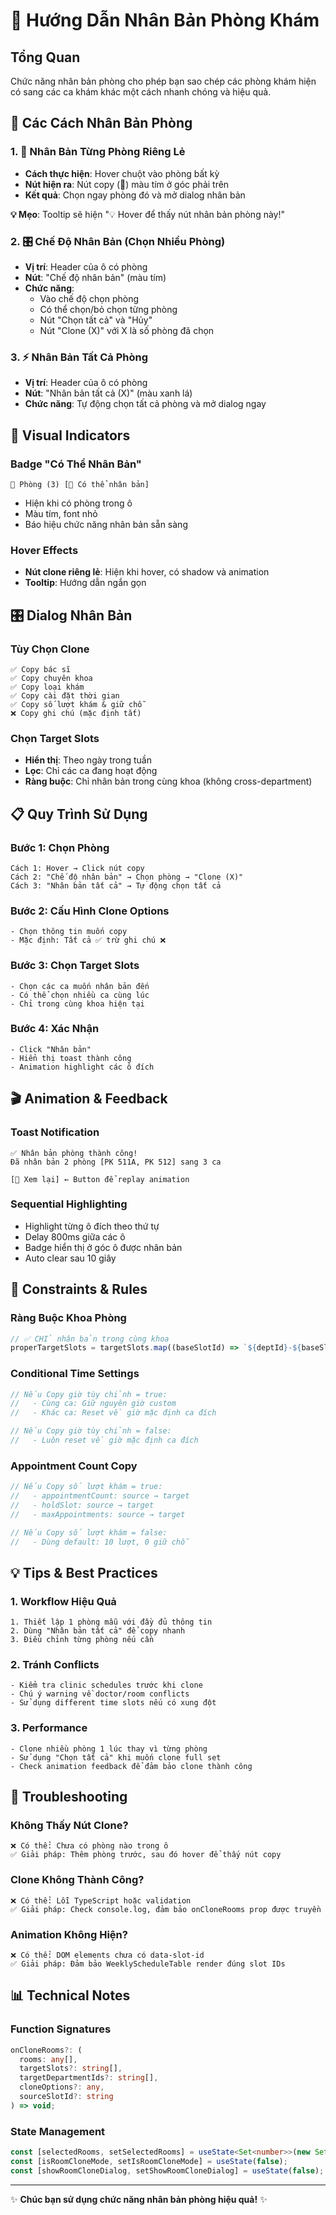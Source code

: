 # 🔁 Hướng Dẫn Nhân Bản Phòng Khám

## Tổng Quan

Chức năng nhân bản phòng cho phép bạn sao chép các phòng khám hiện có sang các ca khám khác một cách nhanh chóng và hiệu quả.

## 🎯 Các Cách Nhân Bản Phòng

### 1. 📍 Nhân Bản Từng Phòng Riêng Lẻ

- **Cách thực hiện**: Hover chuột vào phòng bất kỳ
- **Nút hiện ra**: Nút copy (🔁) màu tím ở góc phải trên
- **Kết quả**: Chọn ngay phòng đó và mở dialog nhân bản

**💡 Mẹo**: Tooltip sẽ hiện "💡 Hover để thấy nút nhân bản phòng này!"

### 2. 🎛️ Chế Độ Nhân Bản (Chọn Nhiều Phòng)

- **Vị trí**: Header của ô có phòng
- **Nút**: "Chế độ nhân bản" (màu tím)
- **Chức năng**:
  - Vào chế độ chọn phòng
  - Có thể chọn/bỏ chọn từng phòng
  - Nút "Chọn tất cả" và "Hủy"
  - Nút "Clone (X)" với X là số phòng đã chọn

### 3. ⚡ Nhân Bản Tất Cả Phòng

- **Vị trí**: Header của ô có phòng
- **Nút**: "Nhân bản tất cả (X)" (màu xanh lá)
- **Chức năng**: Tự động chọn tất cả phòng và mở dialog ngay

## 🎨 Visual Indicators

### Badge "Có Thể Nhân Bản"

```
🔵 Phòng (3) [🔁 Có thể nhân bản]
```

- Hiện khi có phòng trong ô
- Màu tím, font nhỏ
- Báo hiệu chức năng nhân bản sẵn sàng

### Hover Effects

- **Nút clone riêng lẻ**: Hiện khi hover, có shadow và animation
- **Tooltip**: Hướng dẫn ngắn gọn

## 🎛️ Dialog Nhân Bản

### Tùy Chọn Clone

```
✅ Copy bác sĩ
✅ Copy chuyên khoa
✅ Copy loại khám
✅ Copy cài đặt thời gian
✅ Copy số lượt khám & giữ chỗ
❌ Copy ghi chú (mặc định tắt)
```

### Chọn Target Slots

- **Hiển thị**: Theo ngày trong tuần
- **Lọc**: Chỉ các ca đang hoạt động
- **Ràng buộc**: Chỉ nhân bản trong cùng khoa (không cross-department)

## 📋 Quy Trình Sử Dụng

### Bước 1: Chọn Phòng

```
Cách 1: Hover → Click nút copy
Cách 2: "Chế độ nhân bản" → Chọn phòng → "Clone (X)"
Cách 3: "Nhân bản tất cả" → Tự động chọn tất cả
```

### Bước 2: Cấu Hình Clone Options

```
- Chọn thông tin muốn copy
- Mặc định: Tất cả ✅ trừ ghi chú ❌
```

### Bước 3: Chọn Target Slots

```
- Chọn các ca muốn nhân bản đến
- Có thể chọn nhiều ca cùng lúc
- Chỉ trong cùng khoa hiện tại
```

### Bước 4: Xác Nhận

```
- Click "Nhân bản"
- Hiển thị toast thành công
- Animation highlight các ô đích
```

## 🎬 Animation & Feedback

### Toast Notification

```
✅ Nhân bản phòng thành công!
Đã nhân bản 2 phòng [PK 511A, PK 512] sang 3 ca

[🎯 Xem lại] ← Button để replay animation
```

### Sequential Highlighting

- Highlight từng ô đích theo thứ tự
- Delay 800ms giữa các ô
- Badge hiển thị ở góc ô được nhân bản
- Auto clear sau 10 giây

## 🔧 Constraints & Rules

### Ràng Buộc Khoa Phòng

```javascript
// ✅ CHỈ nhân bản trong cùng khoa
properTargetSlots = targetSlots.map((baseSlotId) => `${deptId}-${baseSlotId}`);
```

### Conditional Time Settings

```javascript
// Nếu Copy giờ tùy chỉnh = true:
//   - Cùng ca: Giữ nguyên giờ custom
//   - Khác ca: Reset về giờ mặc định ca đích

// Nếu Copy giờ tùy chỉnh = false:
//   - Luôn reset về giờ mặc định ca đích
```

### Appointment Count Copy

```javascript
// Nếu Copy số lượt khám = true:
//   - appointmentCount: source → target
//   - holdSlot: source → target
//   - maxAppointments: source → target

// Nếu Copy số lượt khám = false:
//   - Dùng default: 10 lượt, 0 giữ chỗ
```

## 💡 Tips & Best Practices

### 1. Workflow Hiệu Quả

```
1. Thiết lập 1 phòng mẫu với đầy đủ thông tin
2. Dùng "Nhân bản tất cả" để copy nhanh
3. Điều chỉnh từng phòng nếu cần
```

### 2. Tránh Conflicts

```
- Kiểm tra clinic schedules trước khi clone
- Chú ý warning về doctor/room conflicts
- Sử dụng different time slots nếu có xung đột
```

### 3. Performance

```
- Clone nhiều phòng 1 lúc thay vì từng phòng
- Sử dụng "Chọn tất cả" khi muốn clone full set
- Check animation feedback để đảm bảo clone thành công
```

## 🐛 Troubleshooting

### Không Thấy Nút Clone?

```
❌ Có thể: Chưa có phòng nào trong ô
✅ Giải pháp: Thêm phòng trước, sau đó hover để thấy nút copy
```

### Clone Không Thành Công?

```
❌ Có thể: Lỗi TypeScript hoặc validation
✅ Giải pháp: Check console.log, đảm bảo onCloneRooms prop được truyền
```

### Animation Không Hiện?

```
❌ Có thể: DOM elements chưa có data-slot-id
✅ Giải pháp: Đảm bảo WeeklyScheduleTable render đúng slot IDs
```

## 📊 Technical Notes

### Function Signatures

```typescript
onCloneRooms?: (
  rooms: any[],
  targetSlots?: string[],
  targetDepartmentIds?: string[],
  cloneOptions?: any,
  sourceSlotId?: string
) => void;
```

### State Management

```typescript
const [selectedRooms, setSelectedRooms] = useState<Set<number>>(new Set());
const [isRoomCloneMode, setIsRoomCloneMode] = useState(false);
const [showRoomCloneDialog, setShowRoomCloneDialog] = useState(false);
```

---

✨ **Chúc bạn sử dụng chức năng nhân bản phòng hiệu quả!** ✨

